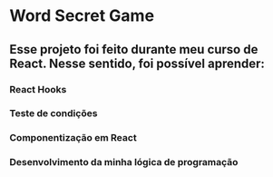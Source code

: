 <h1>Word Secret Game</h1>
<h2>Esse projeto foi feito durante meu curso de React. Nesse sentido, foi possível aprender:</h2>
<h3>React Hooks</h3>
<h3>Teste de condições</h3>
<h3>Componentização em React</h3>
<h3>Desenvolvimento da minha lógica de programação</h3>
